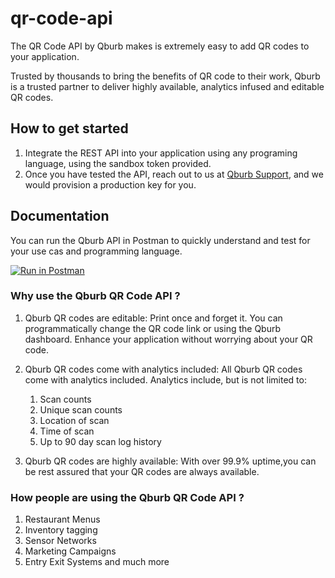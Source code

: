# qr-code-api

The QR Code API by Qburb makes is extremely easy to add QR codes to your application.

Trusted by thousands to bring the benefits of QR code to their work, Qburb is a trusted partner
to deliver highly available, analytics infused and editable QR codes.

## How to get started 
1. Integrate the REST API into your application using any programing
language, using the sandbox token provided.
2. Once you have tested the API, reach out to us at [Qburb Support](https://tawk.to/chat/5fcccc21a1d54c18d8f0ea47/default),
and we would provision a production key for you.
   
## Documentation

You can run the Qburb API in Postman to quickly understand and test
for your use cas and programming language.
   
[![Run in Postman](https://run.pstmn.io/button.svg)](https://www.getpostman.com/collections/2fd8b259f5d3258ae602)


### Why use the Qburb QR Code API ?
1. Qburb QR codes are editable: Print once and forget it. You can 
programmatically change the QR code link or using the Qburb dashboard.
Enhance your application without worrying about your QR code.
   
2. Qburb QR codes come with analytics included: All Qburb QR codes come with
analytics included. Analytics include, but is not limited to:
    1. Scan counts
    2. Unique scan counts
    3. Location of scan
    4. Time of scan
    5. Up to 90 day scan log history
    
3. Qburb QR  codes are highly available: With over 99.9% uptime,you can be
rest assured that your QR codes are always available.
   
### How people are using the Qburb QR Code API ?
1. Restaurant Menus 
2. Inventory tagging
3. Sensor Networks
4. Marketing Campaigns
5. Entry Exit Systems and much more
       

    

